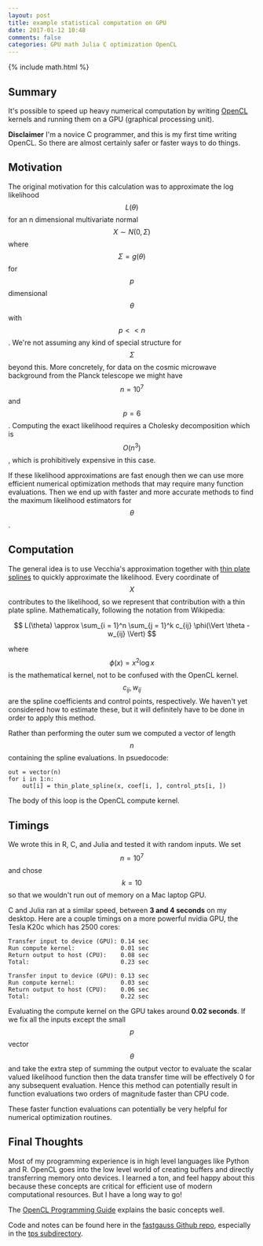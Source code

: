 ```yaml
---
layout: post
title: example statistical computation on GPU
date: 2017-01-12 10:48
comments: false
categories: GPU math Julia C optimization OpenCL
---
```


{% include math.html %}

## Summary

It's possible to speed up heavy numerical computation by writing
[OpenCL](https://www.khronos.org/opencl/) kernels and running them on a GPU
(graphical processing unit).

__Disclaimer__ I'm a novice C programmer, and this is my first time writing
OpenCL. So there are almost certainly safer or faster ways to do things.

## Motivation

The original motivation for this calculation was to approximate the
log likelihood $$L(\theta)$$ for an n dimensional multivariate normal $$X \sim N(0, \Sigma)$$
where $$\Sigma = g(\theta)$$ for $$p$$ dimensional $$\theta$$ with $$p << n$$.
We're not assuming any kind of special structure for $$\Sigma$$ beyond this. More
concretely, for data on the cosmic microwave background from the Planck
telescope we might have $$n = 10^7$$ and $$p = 6$$.
Computing the exact likelihood requires a Cholesky decomposition which is
$$O(n^3)$$, which is prohibitively expensive in this case.

If these likelihood approximations are fast enough then we can use more
efficient numerical optimization methods that may require many function
evaluations.  Then we end up with faster and more accurate methods to find
the maximum likelihood estimators for $$\theta$$. 

## Computation

The general idea is to use Vecchia's approximation together with [thin
plate
splines](https://en.wikipedia.org/wiki/Thin_plate_spline#Radial_basis_function)
to quickly approximate the likelihood. Every coordinate of $$X$$ contributes
to the likelihood, so we represent that contribution with a thin plate
spline. Mathematically, following the notation from Wikipedia:

$$
    L(\theta) \approx \sum_{i = 1}^n \sum_{j = 1}^k c_{ij} \phi(\Vert \theta - w_{ij} \Vert)
$$

where $$\phi(x) = x^2 \log x$$ is the mathematical kernel, not to be confused
with the OpenCL kernel. $$c_{ij}, w_{ij}$$ are the spline coefficients and
control points, respectively. We haven't yet considered how to estimate
these, but it will definitely have to be done in order to apply this method.

Rather than performing the outer sum we computed a vector of length $$n$$
containing the spline evaluations. In psuedocode:

```
out = vector(n)
for i in 1:n:
    out[i] = thin_plate_spline(x, coef[i, ], control_pts[i, ])
```

The body of this loop is the OpenCL compute kernel.

## Timings

We wrote this in R, C, and Julia and tested it with random inputs. We set
$$n = 10^7$$ and chose $$k = 10$$ so that we wouldn't run out of memory on
a Mac laptop GPU.

C and Julia ran at a similar speed, between __3 and 4 seconds__ on my
desktop.  Here are a couple timings on a more powerful nvidia GPU, the Tesla
K20c which has 2500 cores:

```
Transfer input to device (GPU): 0.14 sec
Run compute kernel:             0.01 sec
Return output to host (CPU):    0.08 sec
Total:                          0.23 sec

Transfer input to device (GPU): 0.13 sec
Run compute kernel:             0.03 sec
Return output to host (CPU):    0.06 sec
Total:                          0.22 sec
```

Evaluating the compute kernel on the GPU takes around __0.02 seconds__. If we fix all
the inputs except the small $$p$$ vector $$\theta$$ and take the extra step
of summing the output vector to evaluate the scalar valued likelihood
function then the data transfer time will be effectively 0 for any
subsequent evaluation.  Hence this method can potentially result in
function evaluations two orders of magnitude faster than CPU code. 

These faster function evaluations can potentially be very helpful for
numerical optimization routines.

## Final Thoughts

Most of my programming experience is in high level languages like Python
and R. OpenCL goes into the low level world of creating buffers and
directly transferring memory onto devices. I learned a ton, and feel happy
about this because these concepts are critical for efficient use of modern
computational resources. But I have a long way to go!

The [OpenCL Programming
Guide](https://www.amazon.com/OpenCL-Programming-Guide-Aaftab-Munshi/dp/0321749642)
explains the basic concepts well.

Code and notes can be found here in the [fastgauss Github
repo](https://github.com/clarkfitzg/fastgauss), especially in the [tps
subdirectory](https://github.com/clarkfitzg/fastgauss/tree/master/tps).

